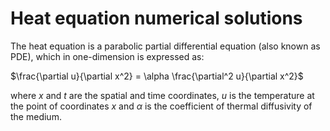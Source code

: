 <h1>Heat equation numerical solutions</h1>
The heat equation is a parabolic partial differential equation (also known as PDE), which in one-dimension is expressed as:

$\frac{\partial u}{\partial x^2} = \alpha \frac{\partial^2 u}{\partial x^2}$

where $x$ and $t$ are the spatial and time coordinates, $u$ is the temperature at the point of coordinates $x$ and $\alpha$ is the coefficient of thermal diffusivity of the medium.
